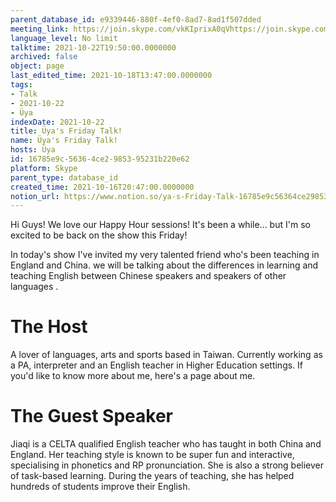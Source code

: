 ```yaml
---
parent_database_id: e9339446-880f-4ef0-8ad7-8ad1f507dded
meeting_link: https://join.skype.com/vkKIprixA0qVhttps://join.skype.com/vkKIprixA0qV
language_level: No limit
talktime: 2021-10-22T19:50:00.0000000
archived: false
object: page
last_edited_time: 2021-10-18T13:47:00.0000000
tags:
- Talk
- 2021-10-22
- Üya
indexDate: 2021-10-22
title: Üya's Friday Talk!
name: Üya's Friday Talk!
hosts: Üya
id: 16785e9c-5636-4ce2-9853-95231b220e62
platform: Skype
parent_type: database_id
created_time: 2021-10-16T20:47:00.0000000
notion_url: https://www.notion.so/ya-s-Friday-Talk-16785e9c56364ce2985395231b220e62
---
```


Hi Guys! 
We love our Happy Hour sessions! It's been a while... but I'm so excited to be back on the show this Friday!  

In today's show I've invited my very talented friend who's been teaching in England and China. 
we will be talking about the  differences in learning and teaching English between Chinese speakers and speakers of other languages .  


# The Host
A lover of languages, arts and sports based in Taiwan. Currently working as a PA, interpreter and an English teacher in Higher Education settings. 
If you'd like to know more about me, here's a page about me. 

# The Guest Speaker
Jiaqi is a CELTA qualified English teacher who has taught in both China and England. Her teaching style is known to be super fun and interactive, specialising in phonetics and RP pronunciation. She is also a strong believer of task-based learning. 
During the years of teaching, she has helped hundreds of students improve their English.
 
 
























